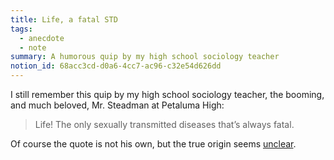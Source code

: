 ```yaml
---
title: Life, a fatal STD
tags:
  - anecdote
  - note
summary: A humorous quip by my high school sociology teacher
notion_id: 68acc3cd-d0a6-4cc7-ac96-c32e54d626dd
---
```

I still remember this quip by my high school sociology teacher, the booming, and much beloved, Mr. Steadman at Petaluma High:

> Life! The only sexually transmitted diseases that’s always fatal.

Of course the quote is not his own, but the true origin seems [unclear](https://quoteinvestigator.com/2017/01/29/life/?amp=1).
